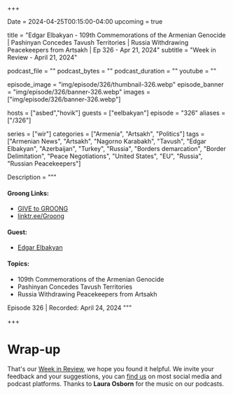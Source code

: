 +++

Date = 2024-04-25T00:15:00-04:00
upcoming = true

title = "Edgar Elbakyan - 109th Commemorations of the Armenian Genocide | Pashinyan Concedes Tavush Territories | Russia Withdrawing Peacekeepers from Artsakh | Ep 326 - Apr 21, 2024"
subtitle = "Week in Review - April 21, 2024"

podcast_file = ""
podcast_bytes = ""
podcast_duration = ""
youtube = ""

episode_image = "img/episode/326/thumbnail-326.webp"
episode_banner = "img/episode/326/banner-326.webp"
images = ["img/episode/326/banner-326.webp"]

hosts = ["asbed","hovik"]
guests = ["eelbakyan"]
episode = "326"
aliases = ["/326"]

series = ["wir"]
categories = ["Armenia", "Artsakh", "Politics"]
tags = ["Armenian News", "Artsakh", "Nagorno Karabakh", "Tavush", "Edgar Elbakyan", "Azerbaijan", "Turkey", "Russia", "Borders demarcation", "Border Delimitation", "Peace Negotiations", "United States", "EU", "Russia", "Russian Peacekeepers"]

Description = """

#### Groong Links:
* [GIVE to GROONG](https://podcasts.groong.org/donate)
* [linktr.ee/Groong](https://linktr.ee/groong)

#### Guest:
* [Edgar Elbakyan](/guest/eelbakyan)

#### Topics:
* 109th Commemorations of the Armenian Genocide
* Pashinyan Concedes Tavush Territories
* Russia Withdrawing Peacekeepers from Artsakh

Episode 326 | Recorded: April 24, 2024
"""

+++


# Wrap-up

That's our [Week in Review](https://podcasts.groong.org/), we hope you found it helpful. We invite your feedback and your suggestions, you can [find us](https://linktr.ee/groong) on most social media and podcast platforms.
Thanks to __Laura Osborn__ for the music on our podcasts.
